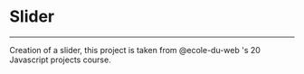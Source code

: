 # Slider

---

Creation of a slider, this project is taken from @ecole-du-web 's 20 Javascript projects course.